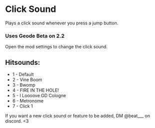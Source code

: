 # Click Sound

Plays a click sound whenever you press a jump button.

### Uses Geode Beta on 2.2
Open the mod settings to change the click sound.
## Hitsounds:
- 1 - Default
- 2 - Vine Boom
- 3 - Bwomp
- 4 - FIRE IN THE HOLE!
- 5 - I Loooove GD Cologne
- 6 - Metronome
- 7 - Click 1

If you want a new click sound or feature to be added, DM @beat___ on discord. <3